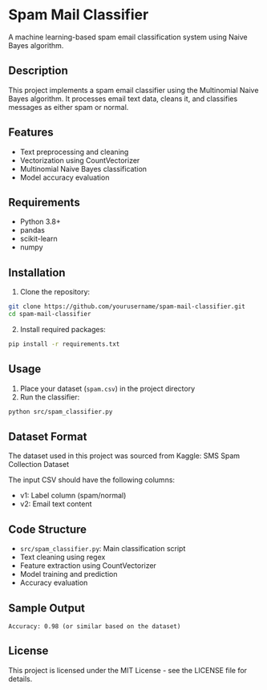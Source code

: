 # Spam Mail Classifier

A machine learning-based spam email classification system using Naive Bayes algorithm.

## Description

This project implements a spam email classifier using the Multinomial Naive Bayes algorithm. It processes email text data, cleans it, and classifies messages as either spam or normal.

## Features

- Text preprocessing and cleaning
- Vectorization using CountVectorizer
- Multinomial Naive Bayes classification
- Model accuracy evaluation

## Requirements

- Python 3.8+
- pandas
- scikit-learn
- numpy

## Installation

1. Clone the repository:
```bash
git clone https://github.com/yourusername/spam-mail-classifier.git
cd spam-mail-classifier
```

2. Install required packages:
```bash
pip install -r requirements.txt
```

## Usage

1. Place your dataset (`spam.csv`) in the project directory
2. Run the classifier:
```bash
python src/spam_classifier.py
```

## Dataset Format
The dataset used in this project was sourced from Kaggle:
SMS Spam Collection Dataset

The input CSV should have the following columns:
- v1: Label column (spam/normal)
- v2: Email text content

## Code Structure

- `src/spam_classifier.py`: Main classification script
- Text cleaning using regex
- Feature extraction using CountVectorizer
- Model training and prediction
- Accuracy evaluation

## Sample Output

```
Accuracy: 0.98 (or similar based on the dataset)
```

## License

This project is licensed under the MIT License - see the LICENSE file for details.